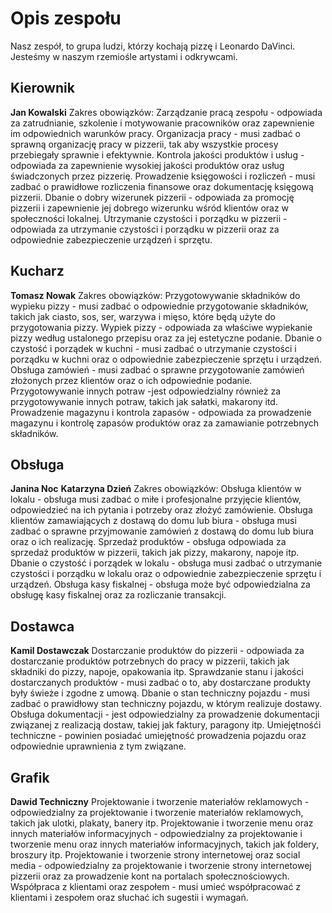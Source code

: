 # Opis zespołu

Nasz zespół, to grupa ludzi, którzy kochają pizzę i Leonardo DaVinci.
Jesteśmy w naszym rzemiośle artystami i odkrywcami.

## Kierownik

**Jan Kowalski**
Zakres obowiązków:
Zarządzanie pracą zespołu - odpowiada za zatrudnianie, szkolenie i motywowanie pracowników oraz zapewnienie im odpowiednich warunków pracy.
Organizacja pracy - musi zadbać o sprawną organizację pracy w pizzerii, tak aby wszystkie procesy przebiegały sprawnie i efektywnie.
Kontrola jakości produktów i usług -  odpowiada za zapewnienie wysokiej jakości produktów oraz usług świadczonych przez pizzerię.
Prowadzenie księgowości i rozliczeń - musi zadbać o prawidłowe rozliczenia finansowe oraz dokumentację księgową pizzerii.
Dbanie o dobry wizerunek pizzerii - odpowiada za promocję pizzerii i zapewnienie jej dobrego wizerunku wśród klientów oraz w społeczności lokalnej.
Utrzymanie czystości i porządku w pizzerii - odpowiada za utrzymanie czystości i porządku w pizzerii oraz za odpowiednie zabezpieczenie urządzeń i sprzętu.

## Kucharz 
**Tomasz Nowak**
Zakres obowiązków:
Przygotowywanie składników do wypieku pizzy - musi zadbać o odpowiednie przygotowanie składników, takich jak ciasto, sos, ser, warzywa i mięso, 
które będą użyte do przygotowania pizzy.
Wypiek pizzy - odpowiada za właściwe wypiekanie pizzy według ustalonego przepisu oraz za jej estetyczne podanie.
Dbanie o czystość i porządek w kuchni - musi zadbać o utrzymanie czystości i porządku w kuchni oraz o odpowiednie zabezpieczenie sprzętu i urządzeń.
Obsługa zamówień - musi zadbać o sprawne przygotowanie zamówień złożonych przez klientów oraz o ich odpowiednie podanie.
Przygotowywanie innych potraw -jest odpowiedzialny również za przygotowywanie innych potraw, takich jak sałatki, makarony itd.
Prowadzenie magazynu i kontrola zapasów - odpowiada za prowadzenie magazynu i kontrolę zapasów produktów oraz za zamawianie potrzebnych składników.

## Obsługa
**Janina Noc**
**Katarzyna Dzień**
Zakres obowiązków:
Obsługa klientów w lokalu - obsługa musi zadbać o miłe i profesjonalne przyjęcie klientów, odpowiedzieć na ich pytania i potrzeby oraz złożyć zamówienie.
Obsługa klientów zamawiających z dostawą do domu lub biura - obsługa musi zadbać o sprawne przyjmowanie zamówień z dostawą do domu lub biura oraz o ich realizację.
Sprzedaż produktów - obsługa odpowiada za sprzedaż produktów w pizzerii, takich jak pizzy, makarony, napoje itp.
Dbanie o czystość i porządek w lokalu - obsługa musi zadbać o utrzymanie czystości i porządku w lokalu oraz o odpowiednie zabezpieczenie sprzętu i urządzeń.
Obsługa kasy fiskalnej - obsługa może być odpowiedzialna za obsługę kasy fiskalnej oraz za rozliczanie transakcji.

## Dostawca
**Kamil Dostawczak**
Dostarczanie produktów do pizzerii - odpowiada za dostarczanie produktów potrzebnych do pracy w pizzerii, takich jak składniki do pizzy, napoje, opakowania itp.
Sprawdzanie stanu i jakości dostarczanych produktów - musi zadbać o to, aby dostarczane produkty były świeże i zgodne z umową.
Dbanie o stan techniczny pojazdu - musi zadbać o prawidłowy stan techniczny pojazdu, w którym realizuje dostawy.
Obsługa dokumentacji - jest odpowiedzialny za prowadzenie dokumentacji związanej z realizacją dostaw, takiej jak faktury, paragony itp.
Umiejętnośći techniczne - powinien posiadać umiejętność prowadzenia pojazdu oraz odpowiednie uprawnienia z tym związane. 

## Grafik
**Dawid Techniczny**
Projektowanie i tworzenie materiałów reklamowych - odpowiedzialny za projektowanie i tworzenie materiałów reklamowych, takich jak ulotki, plakaty, banery itp.
Projektowanie i tworzenie menu oraz innych materiałów informacyjnych - odpowiedzialny za projektowanie i tworzenie menu oraz innych materiałów informacyjnych, 
takich jak foldery, broszury itp.
Projektowanie i tworzenie strony internetowej oraz social media - odpowiedzialny za projektowanie i tworzenie strony internetowej pizzerii oraz za prowadzenie 
kont na portalach społecznościowych.
Współpraca z klientami oraz zespołem - musi umieć współpracować z klientami i zespołem oraz słuchać ich sugestii i wymagań.
